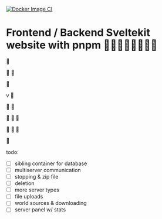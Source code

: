 [![Docker Image CI](https://github.com/melonboy10/Hermes-Minecraft-Server-Manager/actions/workflows/docker-image.yml/badge.svg)](https://github.com/melonboy10/Hermes-Minecraft-Server-Manager/actions/workflows/docker-image.yml)

# Frontend / Backend Sveltekit website with pnpm 🚀🚀🚀🚀🚀🚀🚀🚀

🚀

🚀
🚀

🚀

v
🚀

🚀
🚀

🚀
🚀
🚀

🚀
🚀
🚀

🚀

todo:

- [ ] sibling container for database
- [ ] multiserver communication
- [ ] stopping & zip file
- [ ] deletion
- [ ] more server types
- [ ] file uploads
- [ ] world sources & downloading
- [ ] server panel w/ stats
